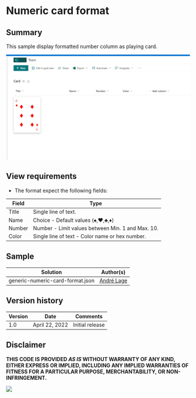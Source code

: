 ﻿# Numeric card format

## Summary
This sample display formatted number column as playing card. 

![screenshot of the sample](./assets/screenshot.gif)

## View requirements
- The format expect the following fields:

Field |Type
--------|---------
Title | Single line of text.
Name | Choice - Default values (♠️,♥,♣,♦)
Number | Number - Limit values between Min. 1 and Max. 10.
Color | Single line of text - Color name or hex number.

## Sample

Solution|Author(s)
--------|---------
generic-numeric-card-format.json | [André Lage](https://github.com/aaclage)

## Version history

Version|Date|Comments
-------|----|--------
1.0|April 22, 2022|Initial release


## Disclaimer
**THIS CODE IS PROVIDED *AS IS* WITHOUT WARRANTY OF ANY KIND, EITHER EXPRESS OR IMPLIED, INCLUDING ANY IMPLIED WARRANTIES OF FITNESS FOR A PARTICULAR PURPOSE, MERCHANTABILITY, OR NON-INFRINGEMENT.**

<img src="https://pnptelemetry.azurewebsites.net/list-formatting/view-samples/generic-numeric-card-format" />